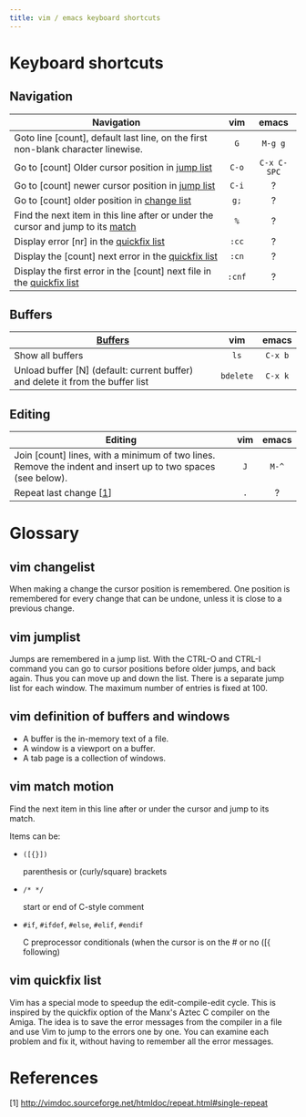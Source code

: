 ```yaml
---
title: vim / emacs keyboard shortcuts
---
```


# Keyboard shortcuts

## Navigation

| Navigation | vim   | emacs |
| ---------- | :---: | :---: |
| Goto line [count], default last line, on the first non-blank character linewise. | `G` | `M-g g` |
| Go to [count] Older cursor position in [jump list](#vim-jumplist) | `C-o` | `C-x C-SPC` |
| Go to [count] newer cursor position in [jump list](#vim-jumplist) | `C-i` | ? |
| Go to [count] older position in [change list](#vim-changelist) | `g;` | ? |
| Find the next item in this line after or under the cursor and jump to its [match](#vim-match-motion) | `%` | ? |
| Display error [nr] in the [quickfix list](#vim-quickfix-list) | `:cc` | ? |
| Display the [count] next error in the [quickfix list](#vim-quickfix-list) | `:cn` | ? |
| Display the first error in the [count] next file in the [quickfix list](#vim-quickfix-list) | `:cnf` | ? |

## Buffers

| [Buffers](#vim-definition-of-buffers-and-windows) | vim   | emacs |
| ------- | :---: | :---: |
| Show all buffers | `ls` | `C-x b` |
| Unload buffer [N] (default: current buffer) and delete it from the buffer list | `bdelete` | `C-x k` |

## Editing

| Editing | vim   | emacs |
| ------- | :---: | :---: |
| Join [count] lines, with a minimum of two lines. Remove the indent and insert up to two spaces (see below). | `J` | `M-^` |
| Repeat last change [[1](http://vimdoc.sourceforge.net/htmldoc/repeat.html#single-repeat)] | `.` | ? |

# Glossary

## vim changelist

When making a change the cursor position is remembered.  One position is
remembered for every change that can be undone, unless it is close to a
previous change.

## vim jumplist

Jumps are remembered in a jump list.  With the CTRL-O and CTRL-I command you
can go to cursor positions before older jumps, and back again.  Thus you can
move up and down the list.  There is a separate jump list for each window. The
maximum number of entries is fixed at 100.

## vim definition of buffers and windows

- A buffer is the in-memory text of a file.
- A window is a viewport on a buffer.
- A tab page is a collection of windows.

## vim match motion

Find the next item in this line after or under the cursor and jump to its
match.

Items can be:

- `([{}])`

    parenthesis or (curly/square) brackets
- `/* */`

    start or end of C-style comment
- `#if`, `#ifdef`, `#else`, `#elif`, `#endif`

    C preprocessor conditionals (when the cursor is on the # or no ([{
    following)

## vim quickfix list

Vim has a special mode to speedup the edit-compile-edit cycle.  This is
inspired by the quickfix option of the Manx's Aztec C compiler on the Amiga.
The idea is to save the error messages from the compiler in a file and use Vim
to jump to the errors one by one.  You can examine each problem and fix it,
without having to remember all the error messages.

# References

[1] http://vimdoc.sourceforge.net/htmldoc/repeat.html#single-repeat

